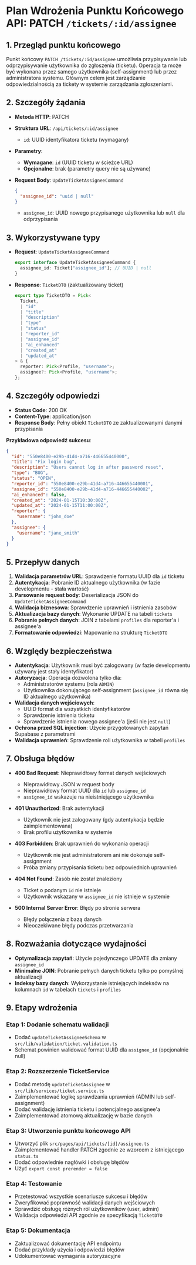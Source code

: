 # Plan Wdrożenia Punktu Końcowego API: PATCH `/tickets/:id/assignee`

## 1. Przegląd punktu końcowego

Punkt końcowy `PATCH /tickets/:id/assignee` umożliwia przypisywanie lub odprzypisywanie użytkownika do zgłoszenia (ticketu). Operacja ta może być wykonana przez samego użytkownika (self-assignment) lub przez administratora systemu. Głównym celem jest zarządzanie odpowiedzialnością za tickety w systemie zarządzania zgłoszeniami.

## 2. Szczegóły żądania

- **Metoda HTTP**: PATCH
- **Struktura URL**: `/api/tickets/:id/assignee`
  - `id`: UUID identyfikatora ticketu (wymagany)
- **Parametry**:
  - **Wymagane**: `id` (UUID ticketu w ścieżce URL)
  - **Opcjonalne**: brak (parametry query nie są używane)
- **Request Body**: `UpdateTicketAssigneeCommand`
  ```json
  {
    "assignee_id": "uuid | null"
  }
  ```

  - `assignee_id`: UUID nowego przypisanego użytkownika lub `null` dla odprzypisania

## 3. Wykorzystywane typy

- **Request**: `UpdateTicketAssigneeCommand`

  ```typescript
  export interface UpdateTicketAssigneeCommand {
    assignee_id: Ticket["assignee_id"]; // UUID | null
  }
  ```

- **Response**: `TicketDTO` (zaktualizowany ticket)
  ```typescript
  export type TicketDTO = Pick<
    Ticket,
    | "id"
    | "title"
    | "description"
    | "type"
    | "status"
    | "reporter_id"
    | "assignee_id"
    | "ai_enhanced"
    | "created_at"
    | "updated_at"
  > & {
    reporter: Pick<Profile, "username">;
    assignee?: Pick<Profile, "username">;
  };
  ```

## 4. Szczegóły odpowiedzi

- **Status Code**: 200 OK
- **Content-Type**: application/json
- **Response Body**: Pełny obiekt `TicketDTO` ze zaktualizowanymi danymi przypisania

**Przykładowa odpowiedź sukcesu**:

```json
{
  "id": "550e8400-e29b-41d4-a716-446655440000",
  "title": "Fix login bug",
  "description": "Users cannot log in after password reset",
  "type": "BUG",
  "status": "OPEN",
  "reporter_id": "550e8400-e29b-41d4-a716-446655440001",
  "assignee_id": "550e8400-e29b-41d4-a716-446655440002",
  "ai_enhanced": false,
  "created_at": "2024-01-15T10:30:00Z",
  "updated_at": "2024-01-15T11:00:00Z",
  "reporter": {
    "username": "john_doe"
  },
  "assignee": {
    "username": "jane_smith"
  }
}
```

## 5. Przepływ danych

1. **Walidacja parametrów URL**: Sprawdzenie formatu UUID dla `id` ticketu
2. **Autentykacja**: Pobranie ID aktualnego użytkownika (w fazie developmentu - stała wartość)
3. **Parsowanie request body**: Deserializacja JSON do `UpdateTicketAssigneeCommand`
4. **Walidacja biznesowa**: Sprawdzenie uprawnień i istnienia zasobów
5. **Aktualizacja bazy danych**: Wykonanie UPDATE na tabeli `tickets`
6. **Pobranie pełnych danych**: JOIN z tabelami `profiles` dla reporter'a i assignee'a
7. **Formatowanie odpowiedzi**: Mapowanie na strukturę `TicketDTO`

## 6. Względy bezpieczeństwa

- **Autentykacja**: Użytkownik musi być zalogowany (w fazie developmentu używany jest stały identyfikator)
- **Autoryzacja**: Operacja dozwolona tylko dla:
  - Administratorów systemu (rola `ADMIN`)
  - Użytkownika dokonującego self-assignment (`assignee_id` równa się ID aktualnego użytkownika)
- **Walidacja danych wejściowych**:
  - UUID format dla wszystkich identyfikatorów
  - Sprawdzenie istnienia ticketu
  - Sprawdzenie istnienia nowego assignee'a (jeśli nie jest `null`)
- **Ochrona przed SQL injection**: Użycie przygotowanych zapytań Supabase z parametrami
- **Walidacja uprawnień**: Sprawdzenie roli użytkownika w tabeli `profiles`

## 7. Obsługa błędów

- **400 Bad Request**: Nieprawidłowy format danych wejściowych
  - Nieprawidłowy JSON w request body
  - Nieprawidłowy format UUID dla `id` lub `assignee_id`
  - `assignee_id` wskazuje na nieistniejącego użytkownika

- **401 Unauthorized**: Brak autentykacji
  - Użytkownik nie jest zalogowany (gdy autentykacja będzie zaimplementowana)
  - Brak profilu użytkownika w systemie

- **403 Forbidden**: Brak uprawnień do wykonania operacji
  - Użytkownik nie jest administratorem ani nie dokonuje self-assignment
  - Próba zmiany przypisania ticketu bez odpowiednich uprawnień

- **404 Not Found**: Zasób nie został znaleziony
  - Ticket o podanym `id` nie istnieje
  - Użytkownik wskazany w `assignee_id` nie istnieje w systemie

- **500 Internal Server Error**: Błędy po stronie serwera
  - Błędy połączenia z bazą danych
  - Nieoczekiwane błędy podczas przetwarzania

## 8. Rozważania dotyczące wydajności

- **Optymalizacja zapytań**: Użycie pojedynczego UPDATE dla zmiany `assignee_id`
- **Minimalne JOIN**: Pobranie pełnych danych ticketu tylko po pomyślnej aktualizacji
- **Indeksy bazy danych**: Wykorzystanie istniejących indeksów na kolumnach `id` w tabelach `tickets` i `profiles`

## 9. Etapy wdrożenia

### Etap 1: Dodanie schematu walidacji

- Dodać `updateTicketAssigneeSchema` w `src/lib/validation/ticket.validation.ts`
- Schemat powinien walidować format UUID dla `assignee_id` (opcjonalnie null)

### Etap 2: Rozszerzenie TicketService

- Dodać metodę `updateTicketAssignee` w `src/lib/services/ticket.service.ts`
- Zaimplementować logikę sprawdzania uprawnień (ADMIN lub self-assignment)
- Dodać walidację istnienia ticketu i potencjalnego assignee'a
- Zaimplementować atomową aktualizację w bazie danych

### Etap 3: Utworzenie punktu końcowego API

- Utworzyć plik `src/pages/api/tickets/[id]/assignee.ts`
- Zaimplementować handler PATCH zgodnie ze wzorcem z istniejącego `status.ts`
- Dodać odpowiednie nagłówki i obsługę błędów
- Użyć `export const prerender = false`

### Etap 4: Testowanie

- Przetestować wszystkie scenariusze sukcesu i błędów
- Zweryfikować poprawność walidacji danych wejściowych
- Sprawdzić obsługę różnych ról użytkowników (user, admin)
- Walidacja odpowiedzi API zgodnie ze specyfikacją `TicketDTO`

### Etap 5: Dokumentacja

- Zaktualizować dokumentację API endpointu
- Dodać przykłady użycia i odpowiedzi błędów
- Udokumentować wymagania autoryzacyjne
